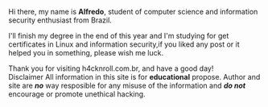 
Hi there, my name is __Alfredo__, student of computer science and information security enthusiast from Brazil.  

I'll finish my degree in the end of this year and I'm studying for get certificates in Linux and information security,if you liked any post or it helped you in something, please wish me luck.  

Thank you for visiting h4cknroll.com.br, and have a good day!    
Disclaimer
All information in this site is for __educational__ propose. Author and site are ___no___ way resposible for any misuse of the information and ___do not___ encourage or promote unethical hacking.
